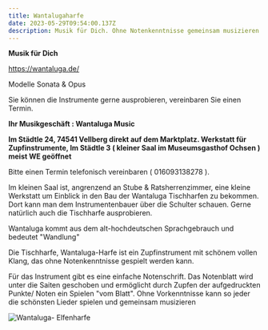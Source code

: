 ```yaml
---
title: Wantalugaharfe
date: 2023-05-29T09:54:00.137Z
description: Musik für Dich. Ohne Notenkenntnisse gemeinsam musizieren.
---
```

**Musik für Dich**

<https://wantaluga.de/>

M﻿odelle Sonata & Opus 

Sie können die Instrumente gerne ausprobieren, vereinbaren Sie einen Termin.

**I﻿hr Musikgeschäft : Wantaluga Music**

**Im Städtle 24, 74541 Vellberg direkt auf dem Marktplatz.                                                                       Werkstatt für Zupfinstrumente, Im Städtle 3 ( kleiner Saal im Museumsgasthof Ochsen ) meist WE geöffnet**

 Bitte einen Termin telefonisch vereinbaren ( 016093138278 ).

Im kleinen Saal ist, angrenzend an Stube & Ratsherrenzimmer, eine kleine Werkstatt um Einblick in den Bau der Wantaluga Tischharfen zu bekommen. Dort kann man dem Instrumentenbauer über die Schulter schauen. Gerne natürlich auch die Tischharfe ausprobieren.

Wantaluga kommt aus dem alt-hochdeutschen Sprachgebrauch und bedeutet "Wandlung"

Die Tischharfe, Wantaluga-Harfe ist ein Zupfinstrument mit schönem vollen Klang, das ohne Notenkenntnisse gespielt werden kann.

Für das Instrument gibt es eine einfache Notenschrift. Das Notenblatt wird unter die Saiten geschoben und ermöglicht durch Zupfen der aufgedruckten Punkte/ Noten ein Spielen "vom Blatt". Ohne Vorkenntnisse kann so jeder die schönsten Lieder spielen und gemeinsam musizieren

![Wantaluga- Elfenharfe](/assets/img_e1775.jpg "Wantaluga-Elfenharfe ")